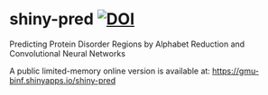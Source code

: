 # shiny-pred [![DOI](https://zenodo.org/badge/155281060.svg)](https://zenodo.org/badge/latestdoi/155281060)
Predicting Protein Disorder Regions by
Alphabet Reduction and Convolutional Neural
Networks 

A public limited-memory online version is available at: https://gmu-binf.shinyapps.io/shiny-pred


